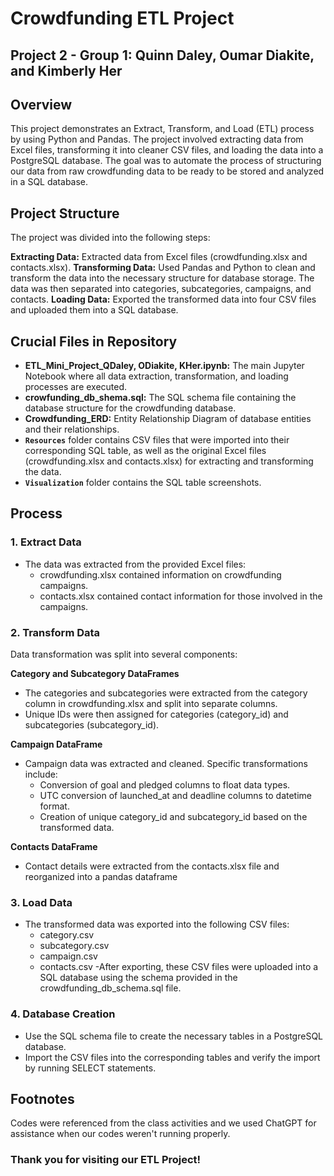 # Crowdfunding ETL Project

## Project 2 - Group 1: Quinn Daley, Oumar Diakite, and Kimberly Her

## Overview
This project demonstrates an Extract, Transform, and Load (ETL) process by using Python and Pandas. The project involved extracting data from Excel files, transforming it into cleaner CSV files, and loading the data into a PostgreSQL database. The goal was to automate the process of structuring our data from raw crowdfunding data to be ready to be stored and analyzed in a SQL database.

## Project Structure
The project was divided into the following steps:

**Extracting Data:** Extracted data from Excel files (crowdfunding.xlsx and contacts.xlsx).
**Transforming Data:** Used Pandas and Python to clean and transform the data into the necessary structure for database storage. The data was then separated into categories, subcategories, campaigns, and contacts.
**Loading Data:** Exported the transformed data into four CSV files and uploaded them into a SQL database.

## Crucial Files in Repository
- **ETL_Mini_Project_QDaley, ODiakite, KHer.ipynb:** The main Jupyter Notebook where all data extraction, transformation, and loading processes are executed.
- **crowfunding_db_shema.sql:** The SQL schema file containing the database structure for the crowdfunding database.
- **Crowdfunding_ERD:** Entity Relationship Diagram of database entities and their relationships.
- __`Resources`__ folder contains CSV files that were imported into their corresponding SQL table, as well as the original Excel files (crowdfunding.xlsx and contacts.xlsx) for extracting and transforming the data. 
- __`Visualization`__ folder contains the SQL table screenshots.  


## Process
### 1. Extract Data
- The data was extracted from the provided Excel files:
  - crowdfunding.xlsx contained information on crowdfunding campaigns.
  - contacts.xlsx contained contact information for those involved in the campaigns.
    
### 2. Transform Data
Data transformation was split into several components:

**Category and Subcategory DataFrames**
- The categories and subcategories were extracted from the category column in crowdfunding.xlsx and split into separate columns.
- Unique IDs were then assigned for categories (category_id) and subcategories (subcategory_id).

**Campaign DataFrame**
- Campaign data was extracted and cleaned. Specific transformations include:
  - Conversion of goal and pledged columns to float data types.
  - UTC conversion of launched_at and deadline columns to datetime format.
  - Creation of unique category_id and subcategory_id based on the transformed data.

**Contacts DataFrame**
- Contact details were extracted from the contacts.xlsx file and reorganized into a pandas dataframe 

### 3. Load Data
- The transformed data was exported into the following CSV files:
  - category.csv
  - subcategory.csv
  - campaign.csv
  - contacts.csv
-After exporting, these CSV files were uploaded into a SQL database using the schema provided in the crowdfunding_db_schema.sql file.

### 4. Database Creation
- Use the SQL schema file to create the necessary tables in a PostgreSQL database.
- Import the CSV files into the corresponding tables and verify the import by running SELECT statements.

## __Footnotes__

Codes were referenced from the class activities and we used ChatGPT for assistance when our codes weren't running properly. 


### __Thank you for visiting our ETL Project!__

